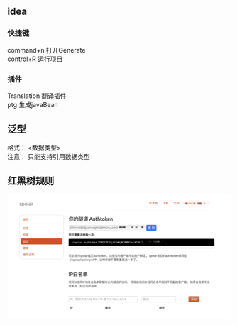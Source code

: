 ## idea
### 快捷键 
command+n 打开Generate  
control+R 运行项目
### 插件
 Translation 翻译插件  
 ptg 生成javaBean

## 泛型
格式： <数据类型>  
注意： 只能支持引用数据类型

## 红黑树规则

![AN image](img.png)


